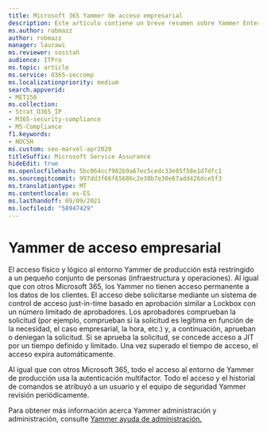 ```yaml
---
title: Microsoft 365 Yammer de acceso empresarial
description: Este artículo contiene un breve resumen sobre Yammer Enterprise controles de acceso en el entorno de producción.
ms.author: robmazz
author: robmazz
manager: laurawi
ms.reviewer: sosstah
audience: ITPro
ms.topic: article
ms.service: O365-seccomp
ms.localizationpriority: medium
search.appverid:
- MET150
ms.collection:
- Strat_O365_IP
- M365-security-compliance
- MS-Compliance
f1.keywords:
- NOCSH
ms.custom: seo-marvel-apr2020
titleSuffix: Microsoft Service Assurance
hideEdit: true
ms.openlocfilehash: 5bc064ccf982b9a67ec5cedc33e85f58e1d7dfc1
ms.sourcegitcommit: 997dd3f66f65686c2e38b7e30e67add426dce5f3
ms.translationtype: MT
ms.contentlocale: es-ES
ms.lasthandoff: 09/09/2021
ms.locfileid: "58947429"
---
```

# <a name="yammer-enterprise-access-controls"></a>Yammer de acceso empresarial 

El acceso físico y lógico al entorno Yammer de producción está restringido a un pequeño conjunto de personas (infraestructura y operaciones). Al igual que con otros Microsoft 365, los Yammer no tienen acceso permanente a los datos de los clientes. El acceso debe solicitarse mediante un sistema de control de acceso just-in-time basado en aprobación similar a Lockbox con un número limitado de aprobadores. Los aprobadores comprueban la solicitud (por ejemplo, comprueban si la solicitud es legítima en función de la necesidad, el caso empresarial, la hora, etc.) y, a continuación, aprueban o deniegan la solicitud. Si se aprueba la solicitud, se concede acceso a JIT por un tiempo definido y limitado. Una vez superado el tiempo de acceso, el acceso expira automáticamente.

Al igual que con otros Microsoft 365, todo el acceso al entorno de Yammer de producción usa la autenticación multifactor. Todo el acceso y el historial de comandos se atribuyó a un usuario y el equipo de seguridad Yammer revisión periódicamente.

Para obtener más información acerca Yammer administración y administración, consulte [Yammer ayuda de administración.](/yammer/yammer-landing-page)